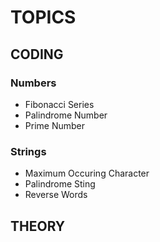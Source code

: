 # TOPICS

## CODING

### Numbers
- Fibonacci Series
- Palindrome Number
- Prime Number

### Strings
- Maximum Occuring Character
- Palindrome Sting
- Reverse Words

## THEORY